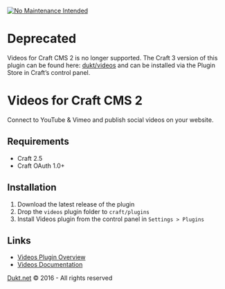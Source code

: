 [![No Maintenance Intended](http://unmaintained.tech/badge.svg)](http://unmaintained.tech/)

# Deprecated
Videos for Craft CMS 2 is no longer supported. The Craft 3 version of this plugin can be found here: [dukt/videos](https://github.com/dukt/videos) and can be installed via the Plugin Store in Craft’s control panel.

# Videos for Craft CMS 2
Connect to YouTube & Vimeo and publish social videos on your website.

## Requirements

- Craft 2.5
- Craft OAuth 1.0+

## Installation

1. Download the latest release of the plugin
2. Drop the `videos` plugin folder to `craft/plugins`
3. Install Videos plugin from the control panel in `Settings > Plugins`

## Links

- [Videos Plugin Overview](https://dukt.net/craft/videos/)
- [Videos Documentation](https://dukt.net/craft/videos/docs)

[Dukt.net](https://dukt.net/) © 2016 - All rights reserved
